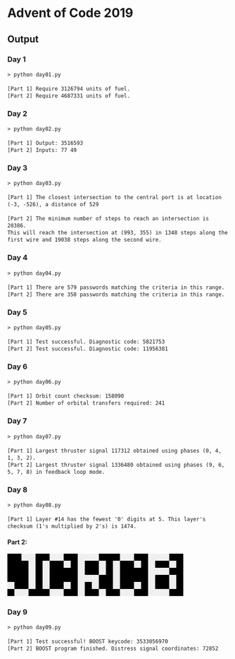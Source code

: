 # Advent of Code 2019

## Output

### Day 1
```
> python day01.py

[Part 1] Require 3126794 units of fuel.
[Part 2] Require 4687331 units of fuel.
```

### Day 2
```
> python day02.py

[Part 1] Output: 3516593
[Part 2] Inputs: 77 49
```

### Day 3
```
> python day03.py

[Part 1] The closest intersection to the central port is at location (-3, -526), a distance of 529

[Part 2] The minimum number of steps to reach an intersection is 20386.
This will reach the intersection at (993, 355) in 1348 steps along the first wire and 19038 steps along the second wire.
```

### Day 4
```
> python day04.py

[Part 1] There are 579 passwords matching the criteria in this range.
[Part 2] There are 358 passwords matching the criteria in this range.
```

### Day 5
```
> python day05.py

[Part 1] Test successful. Diagnostic code: 5821753
[Part 2] Test successful. Diagnostic code: 11956381
```

### Day 6
```
> python day06.py

[Part 1] Orbit count checksum: 158090
[Part 2] Number of orbital transfers required: 241
```

### Day 7
```
> python day07.py

[Part 1] Largest thruster signal 117312 obtained using phases (0, 4, 1, 3, 2).
[Part 2] Largest thruster signal 1336480 obtained using phases (9, 6, 5, 7, 8) in feedback loop mode.
```

### Day 8
```
> python day08.py

[Part 1] Layer #14 has the fewest '0' digits at 5. This layer's checksum (1's multiplied by 2's) is 1474.
```
#### Part 2:
![Part 2](/day08/day08_output_16x.png)

### Day 9
```
> python day09.py

[Part 1] Test successful! BOOST keycode: 3533056970
[Part 2] BOOST program finished. Distress signal coordinates: 72852
```
